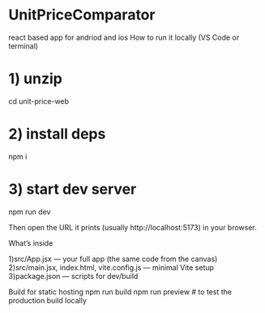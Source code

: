 # UnitPriceComparator
react based app for andriod and ios 
How to run it locally (VS Code or terminal)
# 1) unzip
cd unit-price-web

# 2) install deps
npm i

# 3) start dev server
npm run dev

Then open the URL it prints (usually http://localhost:5173) in your browser.

What’s inside

1)src/App.jsx — your full app (the same code from the canvas)
2)src/main.jsx, index.html, vite.config.js — minimal Vite setup
3)package.json — scripts for dev/build

Build for static hosting
  npm run build
  npm run preview   # to test the production build locally
